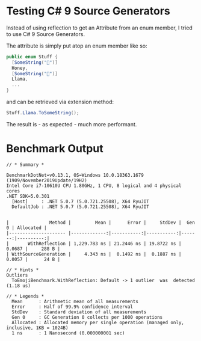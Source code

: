 # Testing C# 9 Source Generators

Instead of using reflection to get an Attribute from an enum member, I tried to use C# 9 Source Generators.

The attribute is simply put atop an enum member like so:
```csharp
public enum Stuff {
  [SomeString("🍯")]
  Honey,
  [SomeString("🦙")]
  Llama,
  ...
}
```
and can be retrieved via extension method:
```csharp
Stuff.Llama.ToSomeString();
```

The result is - as expected - much more performant.

# Benchmark Output
```
// * Summary *

BenchmarkDotNet=v0.13.1, OS=Windows 10.0.18363.1679 (1909/November2019Update/19H2)
Intel Core i7-10610U CPU 1.80GHz, 1 CPU, 8 logical and 4 physical cores
.NET SDK=5.0.301
  [Host]     : .NET 5.0.7 (5.0.721.25508), X64 RyuJIT
  DefaultJob : .NET 5.0.7 (5.0.721.25508), X64 RyuJIT


|               Method |         Mean |      Error |     StdDev |  Gen 0 | Allocated |
|--------------------- |-------------:|-----------:|-----------:|-------:|----------:|
|       WithReflection | 1,229.783 ns | 21.2446 ns | 19.8722 ns | 0.0687 |     288 B |
| WithSourceGeneration |     4.343 ns |  0.1492 ns |  0.1887 ns | 0.0057 |      24 B |

// * Hints *
Outliers
  ToEmojiBenchmark.WithReflection: Default -> 1 outlier  was  detected (1.18 us)

// * Legends *
  Mean      : Arithmetic mean of all measurements
  Error     : Half of 99.9% confidence interval
  StdDev    : Standard deviation of all measurements
  Gen 0     : GC Generation 0 collects per 1000 operations
  Allocated : Allocated memory per single operation (managed only, inclusive, 1KB = 1024B)
  1 ns      : 1 Nanosecond (0.000000001 sec)

```
